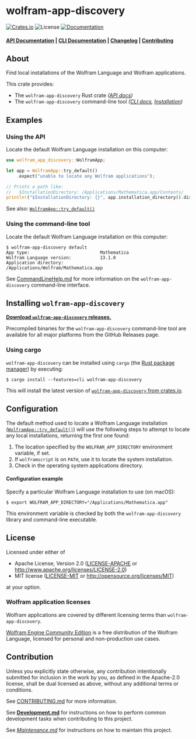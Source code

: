 # wolfram-app-discovery

[![Crates.io](https://img.shields.io/crates/v/wolfram-app-discovery.svg)](https://crates.io/crates/wolfram-app-discovery)
![License](https://img.shields.io/crates/l/wolfram-app-discovery.svg)
[![Documentation](https://docs.rs/wolfram-app-discovery/badge.svg)](https://docs.rs/wolfram-app-discovery)

#### [API Documentation](https://docs.rs/wolfram-app-discovery) | [CLI Documentation](./docs/CommandLineHelp.md) | [Changelog](./docs/CHANGELOG.md) | [Contributing](./CONTRIBUTING.md)

## About

Find local installations of the Wolfram Language and Wolfram applications.

This crate provides:

* The `wolfram-app-discovery` Rust crate *([API docs](https://docs.rs/wolfram-app-discovery))*
* The `wolfram-app-discovery` command-line tool *([CLI docs](./docs/CommandLineHelp.md), [Installation](#installing-wolfram-app-discovery))*

## Examples

### Using the API

Locate the default Wolfram Language installation on this computer:
```rust
use wolfram_app_discovery::WolframApp;

let app = WolframApp::try_default()
    .expect("unable to locate any Wolfram applications");

// Prints a path like:
//   $InstallationDirectory: /Applications/Mathematica.app/Contents/
println!("$InstallationDirectory: {}", app.installation_directory().display());
```

See also: [`WolframApp::try_default()`][WolframApp::try_default]

### Using the command-line tool

Locate the default Wolfram Language installation on this computer:

```shell
$ wolfram-app-discovery default
App type:                           Mathematica
Wolfram Language version:           13.1.0
Application directory:              /Applications/Wolfram/Mathematica.app
```

See [CommandLineHelp.md](./docs/CommandLineHelp.md) for more information on the
`wolfram-app-discovery` command-line interface.

## Installing `wolfram-app-discovery`

[**Download `wolfram-app-discovery` releases.**](https://github.com/WolframResearch/wolfram-app-discovery-rs/releases)

Precompiled binaries for the `wolfram-app-discovery` command-line tool are
available for all major platforms from the GitHub Releases page.

### Using cargo

`wolfram-app-discovery` can be installed using `cargo`
(the [Rust package manager](https://doc.rust-lang.org/cargo/)) by executing:

```shell
$ cargo install --features=cli wolfram-app-discovery
```

This will install the latest version of
[`wolfram-app-discovery` from crates.io](https://crates.io/crates/wolfram-app-discovery).

## Configuration

The default method used to locate a Wolfram Language installation
([`WolframApp::try_default()`][WolframApp::try_default]) will use the following
steps to attempt to locate any local installations, returning the first one found:

1. The location specified by the `WOLFRAM_APP_DIRECTORY` environment variable, if set.
2. If `wolframscript` is on `PATH`, use it to locate the system installation.
3. Check in the operating system applications directory.

#### Configuration example

Specify a particular Wolfram Language installation to use (on macOS):

```shell
$ export WOLFRAM_APP_DIRECTORY="/Applications/Mathematica.app"
```

This environment variable is checked by both the `wolfram-app-discovery` library and
command-line executable.

## License

Licensed under either of

* Apache License, Version 2.0
  ([LICENSE-APACHE](LICENSE-APACHE) or <http://www.apache.org/licenses/LICENSE-2.0>)
* MIT license
  ([LICENSE-MIT](LICENSE-MIT) or <http://opensource.org/licenses/MIT>)

at your option.

### Wolfram application licenses

Wolfram applications are covered by different licensing terms than `wolfram-app-discovery`.

[Wolfram Engine Community Edition](https://wolfram.com/engine) is a free
distribution of the Wolfram Language, licensed for personal and non-production use cases.

## Contribution

Unless you explicitly state otherwise, any contribution intentionally submitted
for inclusion in the work by you, as defined in the Apache-2.0 license, shall be
dual licensed as above, without any additional terms or conditions.

See [CONTRIBUTING.md](./CONTRIBUTING.md) for more information.

See [**Development.md**](./docs/Development.md) for instructions on how to
perform common development tasks when contributing to this project.

See [*Maintenance.md*](./docs/Maintenance.md) for instructions on how to
maintain this project.


[WolframApp::try_default]: https://docs.rs/wolfram-app-discovery/latest/wolfram_app_discovery/struct.WolframApp.html#method.try_default
